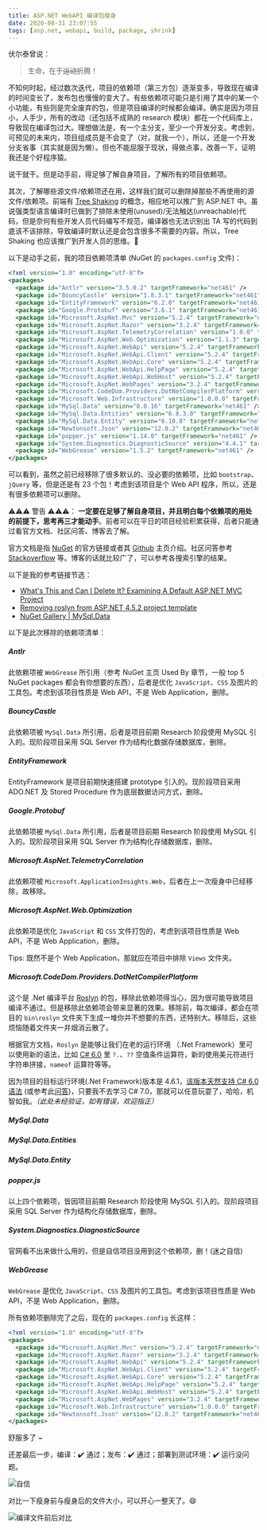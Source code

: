 ```yaml
---
title: ASP.NET WebAPI 编译包瘦身
date: 2020-08-31 23:07:55
tags: [asp.net, webapi, build, package, shrink]
---
```


伏尔泰曾说：

> 生命，在于~~运动~~折腾！

不知何时起，经过数次迭代，项目的依赖项（第三方包）逐渐变多，导致现在编译的时间变长了，发布包也慢慢的变大了。有些依赖项可能只是引用了其中的某一个小功能，有些则是完全废弃的包，但是项目编译的时候都会编译。确实是因为项目小，人手少，所有的改动（还包括不成熟的 research 模块）都在一个代码库上，导致现在编译包过大。理想做法是，有一个主分支，至少一个开发分支。考虑到，可预见的未来内，项目组成员是不会变了（对，就我一个），所以，还是一个开发分支省事（其实就是因为懒）。但也不能屈服于现状，得做点事，改善一下，证明我还是个好程序猿。

说干就干。但是动手前，得足够了解自身项目，了解所有的项目依赖项。

其次，了解哪些源文件/依赖项还在用，这样我们就可以删除掉那些不再使用的源文件/依赖项。前端有 [Tree Shaking](https://webpack.js.org/guides/tree-shaking/) 的概念，相应地可以推广到 ASP.NET 中。虽说强类型语言编译时已做到了排除未使用(unused)/无法触达(unreachable)代码，但是奈何有些开发人员代码编写不规范，编译器也无法识别出 TA 写的代码到底该不该排除，导致编译时默认还是会包含很多不需要的内容。所以，Tree Shaking 也应该推广到开发人员的思维。🙂

以下是动手之前，我的项目依赖项清单 (NuGet 的 `packages.config` 文件)：


``` xml
<?xml version="1.0" encoding="utf-8"?>
<packages>
  <package id="Antlr" version="3.5.0.2" targetFramework="net461" />
  <package id="BouncyCastle" version="1.8.3.1" targetFramework="net461" />
  <package id="EntityFramework" version="6.2.0" targetFramework="net461" />
  <package id="Google.Protobuf" version="3.6.1" targetFramework="net461" />
  <package id="Microsoft.AspNet.Mvc" version="5.2.4" targetFramework="net461" />
  <package id="Microsoft.AspNet.Razor" version="3.2.4" targetFramework="net461" />
  <package id="Microsoft.AspNet.TelemetryCorrelation" version="1.0.0" targetFramework="net461" />
  <package id="Microsoft.AspNet.Web.Optimization" version="1.1.3" targetFramework="net461" />
  <package id="Microsoft.AspNet.WebApi" version="5.2.4" targetFramework="net461" />
  <package id="Microsoft.AspNet.WebApi.Client" version="5.2.4" targetFramework="net461" />
  <package id="Microsoft.AspNet.WebApi.Core" version="5.2.4" targetFramework="net461" />
  <package id="Microsoft.AspNet.WebApi.HelpPage" version="5.2.4" targetFramework="net461" />
  <package id="Microsoft.AspNet.WebApi.WebHost" version="5.2.4" targetFramework="net461" />
  <package id="Microsoft.AspNet.WebPages" version="3.2.4" targetFramework="net461" />
  <package id="Microsoft.CodeDom.Providers.DotNetCompilerPlatform" version="2.0.0" targetFramework="net461" />
  <package id="Microsoft.Web.Infrastructure" version="1.0.0.0" targetFramework="net461" />
  <package id="MySql.Data" version="8.0.16" targetFramework="net461" />
  <package id="MySql.Data.Entities" version="6.8.3.0" targetFramework="net461" />
  <package id="MySql.Data.Entity" version="6.10.8" targetFramework="net461" />
  <package id="Newtonsoft.Json" version="12.0.2" targetFramework="net461" />
  <package id="popper.js" version="1.14.0" targetFramework="net461" />
  <package id="System.Diagnostics.DiagnosticSource" version="4.4.1" targetFramework="net461" />
  <package id="WebGrease" version="1.5.2" targetFramework="net461" />
</packages>
```

可以看到，虽然之前已经移除了很多默认的、没必要的依赖项，比如 `bootstrap`、`jQuery` 等，但是还是有 23 个包！考虑到该项目是个 Web API 程序，所以，还是有很多依赖项可以删除。

⚠⚠⚠ 警告 ⚠⚠⚠： **一定要在足够了解自身项目，并且明白每个依赖项的用处的前提下，思考再三才能动手**。前者可以在平日的项目经验积累获得，后者只能通过看官方文档、社区问答、博客去了解。

官方文档是指 [NuGet](https://www.nuget.org/) 的官方链接或者其 [Github](https://github.com/) 主页介绍。社区问答参考 [Stackoverflow](https://stackoverflow.com) 等。博客的话就比较广了，可以参考各搜索引擎的结果。

以下是我的参考链接节选：

- [What's This and Can I Delete It? Examining A Default ASP.NET MVC Project](https://exceptionnotfound.net/whats-this-and-can-i-delete-it-examining-a-default-asp-net-mvc-project/)
- [Removing roslyn from ASP.NET 4.5.2 project template](https://galdin.dev/blog/removing-roslyn-from-asp-net-4-5-2-project-template/)
- [NuGet Gallery | MySql.Data](https://www.nuget.org/packages/MySql.Data/)

以下是此次移除的依赖项清单：

##### Antlr [<fa-link/>](https://www.nuget.org/packages/Antlr/) ###

此依赖项被 `WebGrease` 所引用（参考 NuGet 主页 Used By 章节，一般 top 5 NuGet packages 都会有你想要的东西），后者是优化 `JavaScript`、`CSS` 及图片的工具包。考虑到该项目性质是 Web API，不是 Web Application，删除。

##### BouncyCastle [<fa-link/>](https://www.nuget.org/packages/BouncyCastle/) ###

此依赖项被 `MySql.Data` 所引用，后者是项目前期 Research 阶段使用 MySQL 引入的。现阶段项目采用 SQL Server 作为结构化数据存储数据库，删除。

##### EntityFramework [<fa-link/>](https://www.nuget.org/packages/EntityFramework/) ###

EntityFramework 是项目前期快速搭建 prototype 引入的。现阶段项目采用 ADO.NET 及 Stored Procedure 作为底层数据访问方式，删除。

##### Google.Protobuf [<fa-link/>](https://www.nuget.org/packages/Google.Protobuf/) ###

此依赖项被 `MySql.Data` 所引用，后者是项目前期 Research 阶段使用 MySQL 引入的。现阶段项目采用 SQL Server 作为结构化存储数据库，删除。

##### Microsoft.AspNet.TelemetryCorrelation [<fa-link/>](https://www.nuget.org/packages/Microsoft.AspNet.TelemetryCorrelation/) ###

此依赖项被 `Microsoft.ApplicationInsights.Web`，后者在上一次瘦身中已经移除，故移除。

##### Microsoft.AspNet.Web.Optimization [<fa-link/>](https://www.nuget.org/packages/Microsoft.AspNet.Web.Optimization/) ###

此依赖项是优化 `JavaScript` 和 `CSS` 文件打包的，考虑到该项目性质是 Web API，不是 Web Application，删除。

Tips: 既然不是个 Web Application，那就应在项目中排除 `Views` 文件夹。

##### Microsoft.CodeDom.Providers.DotNetCompilerPlatform [<fa-link/>](https://www.nuget.org/packages/Microsoft.CodeDom.Providers.DotNetCompilerPlatform/) ###

这个是 .Net 编译平台 [Roslyn](https://github.com/aspnet/RoslynCodeDomProvider/) 的包，移除此依赖项得当心，因为很可能导致项目编译不通过。但是移除此依赖项会带来显著的效果。移除前，每次编译，都会在项目的 `bin\roslyn` 文件夹下生成一堆你并不想要的东西，还特别大。移除后，这些烦恼随着文件夹一并烟消云散了。

根据官方文档，`Roslyn` 是能够让我们在老的运行环境 （.Net Framework）里可以使用新的语法，比如 [C# 6.0](https://docs.microsoft.com/en-us/dotnet/csharp/whats-new/csharp-6) 里 `?.`、`??` 空值条件运算符，新的使用美元符进行字符串拼接，`nameof` 运算符等等。

因为项目的目标运行环境(.Net Framework)版本是 4.6.1，[该版本天然支持 C# 6.0 语法](https://devblogs.microsoft.com/dotnet/announcing-net-framework-4-6/) (或参考此[问答](https://stackoverflow.com/questions/28921701/does-c-sharp-6-0-work-for-net-4-0))，只要我不去学习 C# 7.0，那就可以任意玩耍了，哈哈，机智如我。*（此处未经验证，如有错误，欢迎指正）*

##### MySql.Data [<fa-link/>](https://www.nuget.org/packages/MySql.Data/) ###
##### MySql.Data.Entities [<fa-link/>](https://www.nuget.org/packages/MySql.Data.Entities/) ###
##### MySql.Data.Entity [<fa-link/>](https://www.nuget.org/packages/MySql.Data.Entity/) ###
##### popper.js [<fa-link/>](https://www.nuget.org/packages/popper.js/) ###

以上四个依赖项，皆因项目前期 Research 阶段使用 MySQL 引入的。现阶段项目采用 SQL Server 作为结构化存储数据库，删除。

##### System.Diagnostics.DiagnosticSource [<fa-link/>](https://www.nuget.org/packages/System.Diagnostics.DiagnosticSource/) ###

官网看不出来做什么用的，但是自信项目没用到这个依赖项，删！(迷之自信)

##### WebGrease [<fa-link/>](https://www.nuget.org/packages/WebGrease/) ###

`WebGrease` 是优化 `JavaScript`、`CSS` 及图片的工具包。考虑到该项目性质是 Web API，不是 Web Application，删除。

所有依赖项删除完了之后，现在的 `packages.config` 长这样：

``` xml
<?xml version="1.0" encoding="utf-8"?>
<packages>
  <package id="Microsoft.AspNet.Mvc" version="5.2.4" targetFramework="net461" />
  <package id="Microsoft.AspNet.Razor" version="3.2.4" targetFramework="net461" />
  <package id="Microsoft.AspNet.WebApi" version="5.2.4" targetFramework="net461" />
  <package id="Microsoft.AspNet.WebApi.Client" version="5.2.4" targetFramework="net461" />
  <package id="Microsoft.AspNet.WebApi.Core" version="5.2.4" targetFramework="net461" />
  <package id="Microsoft.AspNet.WebApi.HelpPage" version="5.2.4" targetFramework="net461" />
  <package id="Microsoft.AspNet.WebApi.WebHost" version="5.2.4" targetFramework="net461" />
  <package id="Microsoft.AspNet.WebPages" version="3.2.4" targetFramework="net461" />
  <package id="Microsoft.Web.Infrastructure" version="1.0.0.0" targetFramework="net461" />
  <package id="Newtonsoft.Json" version="12.0.2" targetFramework="net461" />
</packages>
```

舒服多了 ~

还差最后一步，编译：✔️ 通过；发布：✔️ 通过；部署到测试环境：✔️ 运行没问题。

![自信](/img/shrink-ASP-NET-WebAPI-build-package-file-size/confidence.gif) 

对比一下瘦身前与瘦身后的文件大小，可以开心一整天了。😄

![编译文件前后对比](/img/shrink-ASP-NET-WebAPI-build-package-file-size/comparison.png) 
